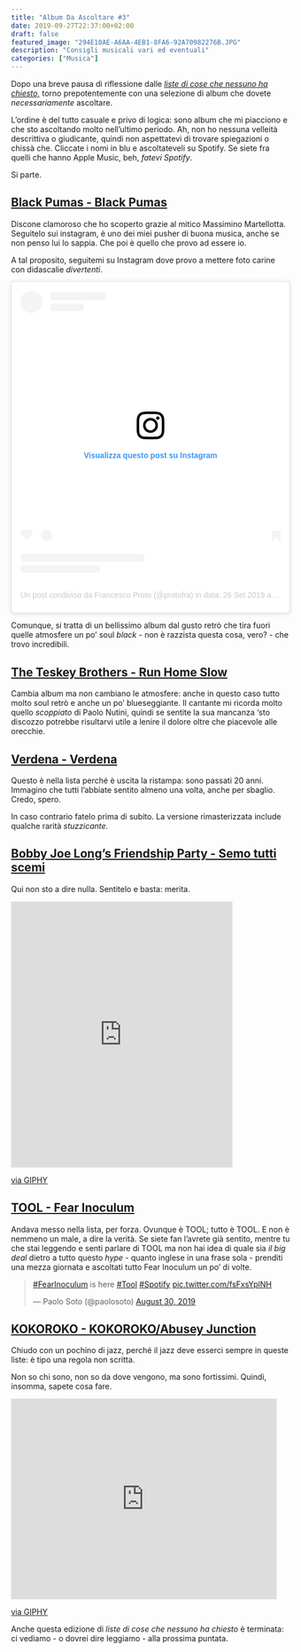 ```yaml
---
title: "Album Da Ascoltare #3"
date: 2019-09-27T22:37:00+02:00
draft: false
featured_image: "294E10AE-A6AA-4EB1-8FA6-92A70982276B.JPG"
description: "Consigli musicali vari ed eventuali"
categories: ["Musica"]
---
```


Dopo una breve pausa di riflessione dalle <a href="https://la-mansarda.com/blog/album-da-ascoltare-2/" target="_blank">*liste di cose che nessuno ha chiesto,*</a> torno prepotentemente con una selezione di album che dovete *necessariamente* ascoltare. 

L’ordine è del tutto casuale e privo di logica: sono album che mi piacciono e che sto ascoltando molto nell’ultimo periodo. Ah, non ho nessuna velleità descrittiva o giudicante, quindi non aspettatevi di trovare spiegazioni o chissà che. Cliccate i nomi in blu e ascoltateveli su Spotify. Se siete fra quelli che hanno Apple Music, beh, *fatevi Spotify*.

Si parte. 

## <a href="https://open.spotify.com/album/4UyIwKhFbMr0mFFGZ9lhRp?si=hsqx1hM2QTul4TyhNoQgBg" target="_blank">Black Pumas - Black Pumas</a>
Discone clamoroso che ho scoperto grazie al mitico Massimino Martellotta. Seguitelo sui instagram, è uno dei miei pusher di buona musica, anche se non penso lui lo sappia. Che poi è quello che provo ad essere io. 

A tal proposito, seguitemi su Instagram dove provo a mettere foto carine con didascalie *divertenti*. 
<blockquote class="instagram-media" data-instgrm-permalink="https://www.instagram.com/p/B24smxIi2XQ/?utm_source=ig_embed&amp;utm_campaign=loading" data-instgrm-version="12" style=" background:#FFF; border:0; border-radius:3px; box-shadow:0 0 1px 0 rgba(0,0,0,0.5),0 1px 10px 0 rgba(0,0,0,0.15); margin: 1px; max-width:540px; min-width:326px; padding:0; width:99.375%; width:-webkit-calc(100% - 2px); width:calc(100% - 2px);"><div style="padding:16px;"> <a href="https://www.instagram.com/p/B24smxIi2XQ/?utm_source=ig_embed&amp;utm_campaign=loading" style=" background:#FFFFFF; line-height:0; padding:0 0; text-align:center; text-decoration:none; width:100%;" target="_blank"> <div style=" display: flex; flex-direction: row; align-items: center;"> <div style="background-color: #F4F4F4; border-radius: 50%; flex-grow: 0; height: 40px; margin-right: 14px; width: 40px;"></div> <div style="display: flex; flex-direction: column; flex-grow: 1; justify-content: center;"> <div style=" background-color: #F4F4F4; border-radius: 4px; flex-grow: 0; height: 14px; margin-bottom: 6px; width: 100px;"></div> <div style=" background-color: #F4F4F4; border-radius: 4px; flex-grow: 0; height: 14px; width: 60px;"></div></div></div><div style="padding: 19% 0;"></div> <div style="display:block; height:50px; margin:0 auto 12px; width:50px;"><svg width="50px" height="50px" viewBox="0 0 60 60" version="1.1" xmlns="https://www.w3.org/2000/svg" xmlns:xlink="https://www.w3.org/1999/xlink"><g stroke="none" stroke-width="1" fill="none" fill-rule="evenodd"><g transform="translate(-511.000000, -20.000000)" fill="#000000"><g><path d="M556.869,30.41 C554.814,30.41 553.148,32.076 553.148,34.131 C553.148,36.186 554.814,37.852 556.869,37.852 C558.924,37.852 560.59,36.186 560.59,34.131 C560.59,32.076 558.924,30.41 556.869,30.41 M541,60.657 C535.114,60.657 530.342,55.887 530.342,50 C530.342,44.114 535.114,39.342 541,39.342 C546.887,39.342 551.658,44.114 551.658,50 C551.658,55.887 546.887,60.657 541,60.657 M541,33.886 C532.1,33.886 524.886,41.1 524.886,50 C524.886,58.899 532.1,66.113 541,66.113 C549.9,66.113 557.115,58.899 557.115,50 C557.115,41.1 549.9,33.886 541,33.886 M565.378,62.101 C565.244,65.022 564.756,66.606 564.346,67.663 C563.803,69.06 563.154,70.057 562.106,71.106 C561.058,72.155 560.06,72.803 558.662,73.347 C557.607,73.757 556.021,74.244 553.102,74.378 C549.944,74.521 548.997,74.552 541,74.552 C533.003,74.552 532.056,74.521 528.898,74.378 C525.979,74.244 524.393,73.757 523.338,73.347 C521.94,72.803 520.942,72.155 519.894,71.106 C518.846,70.057 518.197,69.06 517.654,67.663 C517.244,66.606 516.755,65.022 516.623,62.101 C516.479,58.943 516.448,57.996 516.448,50 C516.448,42.003 516.479,41.056 516.623,37.899 C516.755,34.978 517.244,33.391 517.654,32.338 C518.197,30.938 518.846,29.942 519.894,28.894 C520.942,27.846 521.94,27.196 523.338,26.654 C524.393,26.244 525.979,25.756 528.898,25.623 C532.057,25.479 533.004,25.448 541,25.448 C548.997,25.448 549.943,25.479 553.102,25.623 C556.021,25.756 557.607,26.244 558.662,26.654 C560.06,27.196 561.058,27.846 562.106,28.894 C563.154,29.942 563.803,30.938 564.346,32.338 C564.756,33.391 565.244,34.978 565.378,37.899 C565.522,41.056 565.552,42.003 565.552,50 C565.552,57.996 565.522,58.943 565.378,62.101 M570.82,37.631 C570.674,34.438 570.167,32.258 569.425,30.349 C568.659,28.377 567.633,26.702 565.965,25.035 C564.297,23.368 562.623,22.342 560.652,21.575 C558.743,20.834 556.562,20.326 553.369,20.18 C550.169,20.033 549.148,20 541,20 C532.853,20 531.831,20.033 528.631,20.18 C525.438,20.326 523.257,20.834 521.349,21.575 C519.376,22.342 517.703,23.368 516.035,25.035 C514.368,26.702 513.342,28.377 512.574,30.349 C511.834,32.258 511.326,34.438 511.181,37.631 C511.035,40.831 511,41.851 511,50 C511,58.147 511.035,59.17 511.181,62.369 C511.326,65.562 511.834,67.743 512.574,69.651 C513.342,71.625 514.368,73.296 516.035,74.965 C517.703,76.634 519.376,77.658 521.349,78.425 C523.257,79.167 525.438,79.673 528.631,79.82 C531.831,79.965 532.853,80.001 541,80.001 C549.148,80.001 550.169,79.965 553.369,79.82 C556.562,79.673 558.743,79.167 560.652,78.425 C562.623,77.658 564.297,76.634 565.965,74.965 C567.633,73.296 568.659,71.625 569.425,69.651 C570.167,67.743 570.674,65.562 570.82,62.369 C570.966,59.17 571,58.147 571,50 C571,41.851 570.966,40.831 570.82,37.631"></path></g></g></g></svg></div><div style="padding-top: 8px;"> <div style=" color:#3897f0; font-family:Arial,sans-serif; font-size:14px; font-style:normal; font-weight:550; line-height:18px;"> Visualizza questo post su Instagram</div></div><div style="padding: 12.5% 0;"></div> <div style="display: flex; flex-direction: row; margin-bottom: 14px; align-items: center;"><div> <div style="background-color: #F4F4F4; border-radius: 50%; height: 12.5px; width: 12.5px; transform: translateX(0px) translateY(7px);"></div> <div style="background-color: #F4F4F4; height: 12.5px; transform: rotate(-45deg) translateX(3px) translateY(1px); width: 12.5px; flex-grow: 0; margin-right: 14px; margin-left: 2px;"></div> <div style="background-color: #F4F4F4; border-radius: 50%; height: 12.5px; width: 12.5px; transform: translateX(9px) translateY(-18px);"></div></div><div style="margin-left: 8px;"> <div style=" background-color: #F4F4F4; border-radius: 50%; flex-grow: 0; height: 20px; width: 20px;"></div> <div style=" width: 0; height: 0; border-top: 2px solid transparent; border-left: 6px solid #f4f4f4; border-bottom: 2px solid transparent; transform: translateX(16px) translateY(-4px) rotate(30deg)"></div></div><div style="margin-left: auto;"> <div style=" width: 0px; border-top: 8px solid #F4F4F4; border-right: 8px solid transparent; transform: translateY(16px);"></div> <div style=" background-color: #F4F4F4; flex-grow: 0; height: 12px; width: 16px; transform: translateY(-4px);"></div> <div style=" width: 0; height: 0; border-top: 8px solid #F4F4F4; border-left: 8px solid transparent; transform: translateY(-4px) translateX(8px);"></div></div></div> <div style="display: flex; flex-direction: column; flex-grow: 1; justify-content: center; margin-bottom: 24px;"> <div style=" background-color: #F4F4F4; border-radius: 4px; flex-grow: 0; height: 14px; margin-bottom: 6px; width: 224px;"></div> <div style=" background-color: #F4F4F4; border-radius: 4px; flex-grow: 0; height: 14px; width: 144px;"></div></div></a><p style=" color:#c9c8cd; font-family:Arial,sans-serif; font-size:14px; line-height:17px; margin-bottom:0; margin-top:8px; overflow:hidden; padding:8px 0 7px; text-align:center; text-overflow:ellipsis; white-space:nowrap;"><a href="https://www.instagram.com/p/B24smxIi2XQ/?utm_source=ig_embed&amp;utm_campaign=loading" style=" color:#c9c8cd; font-family:Arial,sans-serif; font-size:14px; font-style:normal; font-weight:normal; line-height:17px; text-decoration:none;" target="_blank">Un post condiviso da Francesco Proto (@protofra)</a> in data: <time style=" font-family:Arial,sans-serif; font-size:14px; line-height:17px;" datetime="2019-09-26T19:18:46+00:00">26 Set 2019 alle ore 12:18 PDT</time></p></div></blockquote> <script async src="//www.instagram.com/embed.js"></script>


Comunque, si tratta di un bellissimo album dal gusto retrò che tira fuori quelle atmosfere un po’ soul *black* - non è razzista questa cosa, vero? - che trovo incredibili. 

## <a href="https://open.spotify.com/album/2VXeD0hKkY9i8TyGb0chVi?si=xi9mtWKbQs6hvGXJgjCRSQ" target="_blank">The Teskey Brothers - Run Home Slow</a>

Cambia album ma non cambiano le atmosfere: anche in questo caso tutto molto soul retrò e anche un po’ blueseggiante. Il cantante mi ricorda molto quello *scoppiato* di Paolo Nutini, quindi se sentite la sua mancanza ‘sto discozzo potrebbe risultarvi utile a lenire il dolore oltre che piacevole alle orecchie. 

## <a href="https://open.spotify.com/album/00eTLxxglQsUqEe0rRblir?si=fDgVFFz6SZyM2ArYOl89Rw" target="_blank">Verdena - Verdena</a>
Questo è nella lista perché è uscita la ristampa: sono passati 20 anni. Immagino che tutti l’abbiate sentito almeno una volta, anche per sbaglio. Credo, spero. 

In caso contrario fatelo prima di subito. La versione rimasterizzata include qualche rarità *stuzzicante.*

## <a href="https://open.spotify.com/album/42gVDBM6WAaWZtsZZG73Vw?si=pj__LRkHRUmdEdP_gHcbfg" target="_blank">Bobby Joe Long’s Friendship Party - Semo tutti scemi</a>
Qui non sto a dire nulla. Sentitelo e basta: merita. 

<iframe src="https://giphy.com/embed/NDJWGU4n74di0" width="400" height="480" frameBorder="0" class="giphy-embed" allowFullScreen></iframe><p><a href="https://giphy.com/gifs/party-NDJWGU4n74di0">via GIPHY</a></p>

## <a href="https://open.spotify.com/album/7acEciVtnuTzmwKptkjth5?si=yhvahpLbQjS-3UCBkaYAnw" target="_blank">TOOL - Fear Inoculum</a>
Andava messo nella lista, per forza. Ovunque è TOOL; tutto è TOOL. E non è nemmeno un male, a dire la verità. Se siete fan l’avrete già sentito, mentre tu che stai leggendo e senti parlare di TOOL ma non hai idea di quale sia *il big deal* dietro a tutto questo *hype* - quanto inglese in una frase sola - prenditi una mezza giornata e ascoltati tutto Fear Inoculum un po’ di volte. 

<blockquote class="twitter-tweet"><p lang="en" dir="ltr"><a href="https://twitter.com/hashtag/FearInoculum?src=hash&amp;ref_src=twsrc%5Etfw">#FearInoculum</a> is here <a href="https://twitter.com/hashtag/Tool?src=hash&amp;ref_src=twsrc%5Etfw">#Tool</a> <a href="https://twitter.com/hashtag/Spotify?src=hash&amp;ref_src=twsrc%5Etfw">#Spotify</a> <a href="https://t.co/fsFxsYplNH">pic.twitter.com/fsFxsYplNH</a></p>&mdash; Paolo Soto (@paolosoto) <a href="https://twitter.com/paolosoto/status/1167295602956230656?ref_src=twsrc%5Etfw">August 30, 2019</a></blockquote> <script async src="https://platform.twitter.com/widgets.js" charset="utf-8"></script>

## <a href="https://open.spotify.com/artist/3u9rbdcmA6CxjxOAkjaeFr?si=xxA83PAUSxWKrtRxMd29ww" target="_blank">KOKOROKO - KOKOROKO/Abusey Junction</a>
Chiudo con un pochino di jazz, perché il jazz deve esserci sempre in queste liste: è tipo una regola non scritta. 

Non so chi sono, non so da dove vengono, ma sono fortissimi. Quindi, insomma, sapete cosa fare. 

<iframe src="https://giphy.com/embed/3o6Mbcy89YDES7Ylyw" width="480" height="362" frameBorder="0" class="giphy-embed" allowFullScreen></iframe><p><a href="https://giphy.com/gifs/season-16-the-simpsons-16x2-3o6Mbcy89YDES7Ylyw">via GIPHY</a></p>

Anche questa edizione di *liste di cose che nessuno ha chiesto* è terminata: ci vediamo - o dovrei dire leggiamo - alla prossima puntata. 


